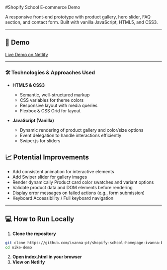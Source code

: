 #Shopify School E-commerce Demo

A responsive front-end prototype with product gallery, hero slider, FAQ section, and contact form. Built with vanilla JavaScript, HTML5, and CSS3.

---
## 🚀 Demo
[Live Demo on Netlify]()


---
### 🛠 Technologies & Approaches Used
- **HTML5 & CSS3**
    - Semantic, well-structured markup
    - CSS variables for theme colors
    - Responsive layout with media queries
    - Flexbox & CSS Grid for layout

- **JavaScript (Vanilla)**
    - Dynamic rendering of product gallery and color/size options
    - Event delegation to handle interactions efficiently
    - Swiper.js for sliders  

## 📈 Potential Improvements
- Add consistent animation for interactive elements
- Add Swiper slider for gallery images
- Render dynamically Product card color swatches and variant options
- Validate product data and DOM elements before rendering 
- Display error messages on failed actions (e.g., form submission)
- Keyboard Accessibility / Full keyboard navigation

---

## 💻 How to Run Locally

1. **Clone the repository**

```bash
git clone https://github.com/ivanna-pt/shopify-school-homepage-ivanna-borysenko.git
cd nike-demo
```

2. **Open index.html in your browser**
3. **View on Netlify**